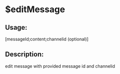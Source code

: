 # $editMessage
## Usage:
 [messageId;content;channelid (optional)]
## Description:
 edit message with provided message id and channelid
